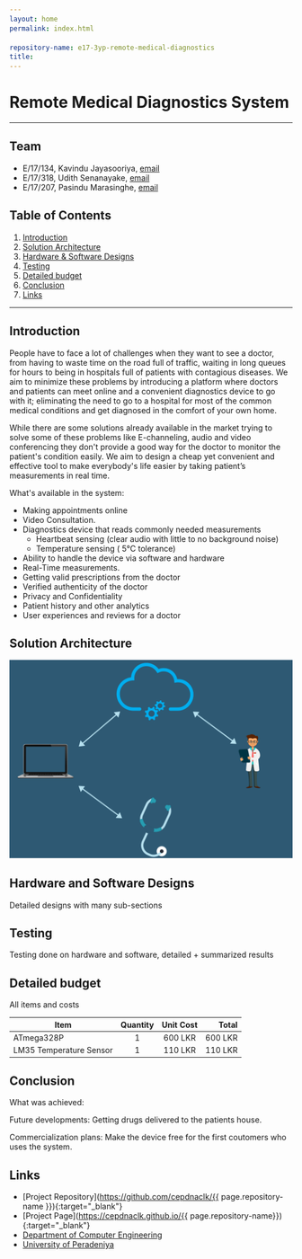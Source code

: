```yaml
---
layout: home
permalink: index.html

repository-name: e17-3yp-remote-medical-diagnostics
title: 
---
```


# Remote Medical Diagnostics System

---

## Team
-  E/17/134, Kavindu Jayasooriya, [email](mailto:e17134@eng.pdn.ac.lk)
-  E/17/318, Udith Senanayake, [email](mailto:e17318@eng.pdn.ac.lk)
-  E/17/207, Pasindu Marasinghe, [email](mailto:e17207@eng.pdn.ac.lk)

## Table of Contents
1. [Introduction](#introduction)
2. [Solution Architecture](#solution-architecture )
3. [Hardware & Software Designs](#hardware-and-software-designs)
4. [Testing](#testing)
5. [Detailed budget](#detailed-budget)
6. [Conclusion](#conclusion)
7. [Links](#links)

---

## Introduction

People have to face a lot of challenges when they want to see a doctor, from having to waste time on the road full of traffic, waiting in long queues for hours to being in hospitals full of patients with contagious diseases. We aim to minimize these problems by introducing a platform where doctors and patients can meet online and a convenient diagnostics device to go with it; eliminating the need to go to a hospital for most of the common medical conditions and get diagnosed in the comfort of your own home.

While there are some solutions already available in the market trying to solve some of these  problems like E-channeling, audio and video conferencing they don't provide a good way for the doctor to monitor the patient's condition easily. We aim to design a cheap yet convenient and effective tool to make everybody's life easier by taking patient’s measurements in real time.

What's available in the system:
* Making appointments online 
* Video Consultation.
* Diagnostics device that reads commonly needed measurements
    - Heartbeat sensing (clear audio with little to no background  noise)
    - Temperature  sensing ( 5&deg;C tolerance)
* Ability to handle the device via software and hardware
* Real-Time  measurements.   
* Getting valid prescriptions from the doctor	    
* Verified authenticity of the doctor
* Privacy and Confidentiality
* Patient history and other analytics
* User experiences and reviews for a doctor

## Solution Architecture

![high level diagram](./images/high-level-diagram.png)

## Hardware and Software Designs

Detailed designs with many sub-sections

## Testing

Testing done on hardware and software, detailed + summarized results

## Detailed budget

All items and costs

| Item          | Quantity  | Unit Cost  | Total  |
| ------------- |:---------:|:----------:|-------:|
| ATmega328P | 1         | 600 LKR     | 600 LKR |
| LM35 Temperature Sensor   | 1         | 110 LKR     | 110 LKR |

## Conclusion

What was achieved:

Future developments:
    Getting drugs delivered to the patients house.

Commercialization plans:
    Make the device free for the first coutomers who uses the system. 

## Links

- [Project Repository](https://github.com/cepdnaclk/{{ page.repository-name }}){:target="_blank"}
- [Project Page](https://cepdnaclk.github.io/{{ page.repository-name}}){:target="_blank"}
- [Department of Computer Engineering](http://www.ce.pdn.ac.lk/)
- [University of Peradeniya](https://eng.pdn.ac.lk/)
